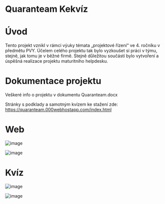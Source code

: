 # Quaranteam Kekvíz

# Úvod

Tento projekt vznikl v rámci výuky témata „projektové řízení“ ve 4. ročníku v předmětu PVY. Účelem celého projektu tak bylo vyzkoušet si práci v týmu, stejně, jak tomu je v běžné firmě. Stejně důležitou součástí bylo vytvoření a úspěšná realizace projektu maturitního helpdesku.  
  
# Dokumentace projektu
Veškeré info o projektu v dokumentu Quaranteam.docx  

Stránky s podklady a samotným kvízem ke stažení zde:  
https://quaranteam.000webhostapp.com/index.html

# Web 

![image](https://user-images.githubusercontent.com/97029126/149770450-b7ddc7e4-ffa9-4bd2-8090-5089a789668a.png)
  
  
![image](https://user-images.githubusercontent.com/97029126/149770940-988791fe-bec1-460c-bc25-734a7bd4d28c.png)
  
  
# Kvíz 

![image](https://user-images.githubusercontent.com/97029126/149770691-2c766888-d5e1-4c8e-a6e5-2512553e19c8.png)
  
  
![image](https://user-images.githubusercontent.com/97029126/149770831-3e2a6b98-d606-4619-8573-03a7cdff677e.png)


